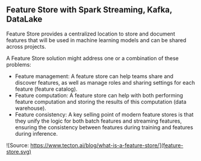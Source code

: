 ## Feature Store with Spark Streaming, Kafka, DataLake

Feature Store provides a centralized location to store and document features that will be used in machine learning models and can be shared across projects.

A Feature Store solution might address one or a combination of these problems:

- Feature management:
A feature store can help teams share and discover features, as well as manage roles and sharing settings for each feature (feature catalog).
- Feature computation:
A feature store can help with both performing feature computation and storing the results of this computation (data warehouse).
- Feature consistency:
A key selling point of modern feature stores is that they unify the logic for both batch features and streaming features, ensuring the consistency between features during training and features during inference.

![Source: https://www.tecton.ai/blog/what-is-a-feature-store/](feature-store.svg)
